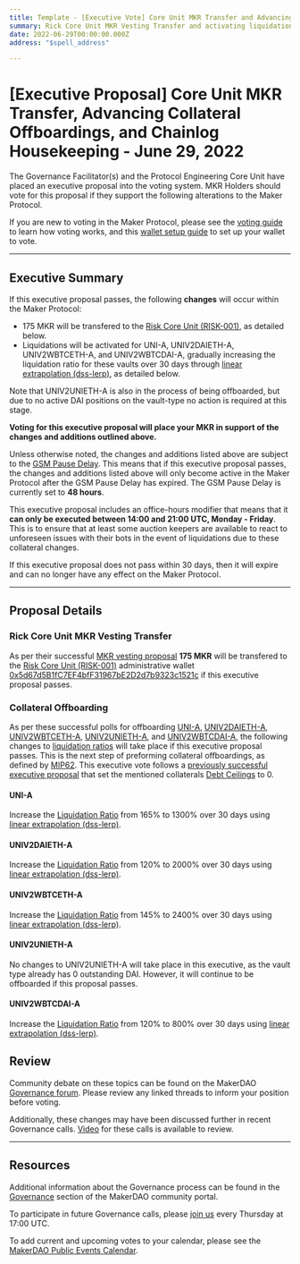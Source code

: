 ```yaml
---
title: Template - [Executive Vote] Core Unit MKR Transfer and Advancing Collateral Offboardings - June 29, 2022
summary: Rick Core Unit MKR Vesting Transfer and activating liquidations lerp on selected Uniswap V2 vaults and UNI-A.
date: 2022-06-29T00:00:00.000Z
address: "$spell_address"

---
```

# [Executive Proposal] Core Unit MKR Transfer, Advancing Collateral Offboardings, and Chainlog Housekeeping - June 29, 2022

The Governance Facilitator(s) and the Protocol Engineering Core Unit have placed an executive proposal into the voting system. MKR Holders should vote for this proposal if they support the following alterations to the Maker Protocol.

If you are new to voting in the Maker Protocol, please see the [voting guide](https://community-development.makerdao.com/en/learn/governance/how-voting-works/) to learn how voting works, and this [wallet setup guide](https://community-development.makerdao.com/en/learn/governance/voting-setup/) to set up your wallet to vote.

---

## Executive Summary

If this executive proposal passes, the following **changes** will occur within the Maker Protocol:
- 175 MKR will be transfered to the [Risk Core Unit (RISK-001)](https://mips.makerdao.com/mips/details/MIP39c2SP2), as detailed below. 
- Liquidations will be activated for UNI-A, UNIV2DAIETH-A, UNIV2WBTCETH-A, and UNIV2WBTCDAI-A, gradually increasing the liquidation ratio for these vaults over 30 days through [linear extrapolation (dss-lerp)](https://manual.makerdao.com/module-index/module-lerp#considerations), as detailed below.

Note that UNIV2UNIETH-A is also in the process of being offboarded, but due to no active DAI positions on the vault-type no action is required at this stage.

**Voting for this executive proposal will place your MKR in support of the changes and additions outlined above.**

Unless otherwise noted, the changes and additions listed above are subject to the [GSM Pause Delay](https://manual.makerdao.com/parameter-index/core/param-gsm-pause-delay). This means that if this executive proposal passes, the changes and additions listed above will only become active in the Maker Protocol after the GSM Pause Delay has expired. The GSM Pause Delay is currently set to **48 hours**.

This executive proposal includes an office-hours modifier that means that it **can only be executed between 14:00 and 21:00 UTC, Monday - Friday**. This is to ensure that at least some auction keepers are available to react to unforeseen issues with their bots in the event of liquidations due to these collateral changes.

If this executive proposal does not pass within 30 days, then it will expire and can no longer have any effect on the Maker Protocol.

---

## Proposal Details

### Rick Core Unit MKR Vesting Transfer

As per their successful [MKR vesting proposal](https://mips.makerdao.com/mips/details/MIP40c3SP25) **175 MKR** will be transfered to the [Risk Core Unit (RISK-001)](https://mips.makerdao.com/mips/details/MIP39c2SP2) administrative wallet [0x5d67d5B1fC7EF4bfF31967bE2D2d7b9323c1521c](https://etherscan.io/address/0x5d67d5B1fC7EF4bfF31967bE2D2d7b9323c1521c) if this executive proposal passes.

### Collateral Offboarding

As per these successful polls for offboarding [UNI-A](https://vote.makerdao.com/polling/QmSfLS6V#poll-detail), [UNIV2DAIETH-A](https://vote.makerdao.com/polling/QmQUozNn#poll-detail), [UNIV2WBTCETH-A](https://vote.makerdao.com/polling/QmY3YsDB#poll-detail), [UNIV2UNIETH-A](https://vote.makerdao.com/polling/QmUeYVa2#poll-detail), and [UNIV2WBTCDAI-A](https://vote.makerdao.com/polling/QmZHNkip#poll-detail), the following changes to [liquidation ratios](https://manual.makerdao.com/parameter-index/vault-risk/param-liquidation-ratio?q=debt+ceiling) will take place if this executive proposal passes. This is the next step of preforming collateral offboardings, as defined by [MIP62](https://mips.makerdao.com/mips/details/MIP62). This executive vote follows a [previously successful executive proposal](https://vote.makerdao.com/executive/template-executive-vote-parameter-changes-starknet-bridge-limit-and-authority-changes-recognized-delegate-compensation-sh-001-budget-distribution-june-08-2022#proposal-detail) that set the mentioned collaterals [Debt Ceilings](https://manual.makerdao.com/parameter-index/vault-risk/param-debt-ceiling?q=debt+ceiling) to 0.

#### UNI-A

Increase the [Liquidation Ratio](https://manual.makerdao.com/parameter-index/vault-risk/param-liquidation-ratio?q=debt+ceiling) from 165% to 1300% over 30 days using [linear extrapolation (dss-lerp)](https://manual.makerdao.com/module-index/module-lerp#considerations).

#### UNIV2DAIETH-A

Increase the [Liquidation Ratio](https://manual.makerdao.com/parameter-index/vault-risk/param-liquidation-ratio?q=debt+ceiling) from 120% to 2000% over 30 days using [linear extrapolation (dss-lerp)](https://manual.makerdao.com/module-index/module-lerp#considerations).

#### UNIV2WBTCETH-A

Increase the [Liquidation Ratio](https://manual.makerdao.com/parameter-index/vault-risk/param-liquidation-ratio?q=debt+ceiling) from 145% to 2400% over 30 days using [linear extrapolation (dss-lerp)](https://manual.makerdao.com/module-index/module-lerp#considerations).

#### UNIV2UNIETH-A

No changes to UNIV2UNIETH-A will take place in this executive, as the vault type already has 0 outstanding DAI. However, it will continue to be offboarded if this proposal passes.

#### UNIV2WBTCDAI-A

Increase the [Liquidation Ratio](https://manual.makerdao.com/parameter-index/vault-risk/param-liquidation-ratio?q=debt+ceiling) from 120% to 800% over 30 days using [linear extrapolation (dss-lerp)](https://manual.makerdao.com/module-index/module-lerp#considerations).


## Review

Community debate on these topics can be found on the MakerDAO [Governance forum](https://forum.makerdao.com/). Please review any linked threads to inform your position before voting.

Additionally, these changes may have been discussed further in recent Governance calls. [Video](https://www.youtube.com/playlist?list=PLLzkWCj8ywWNq5-90-Id6VPSsrk4OWVan) for these calls is available to review.

---

## Resources

Additional information about the Governance process can be found in the [Governance](https://community-development.makerdao.com/en/learn/governance) section of the MakerDAO community portal.

To participate in future Governance calls, please [join us](https://github.com/makerdao/community/tree/master/governance/governance-and-risk-meetings) every Thursday at 17:00 UTC.

To add current and upcoming votes to your calendar, please see the [MakerDAO Public Events Calendar](https://calendar.google.com/calendar/embed?src=makerdao.com_3efhm2ghipksegl009ktniomdk%40group.calendar.google.com&ctz=UTC&mode=week&showCalendars=0&showPrint=0).
